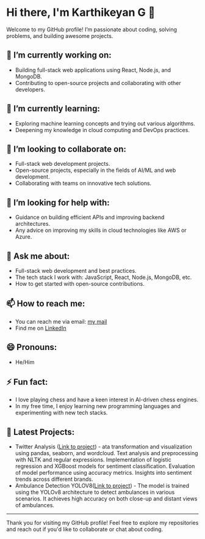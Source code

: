 # Hi there, I'm Karthikeyan G 👋

Welcome to my GitHub profile! I’m passionate about coding, solving problems, and building awesome projects.

## 🔭 I’m currently working on:
- Building full-stack web applications using React, Node.js, and MongoDB.
- Contributing to open-source projects and collaborating with other developers.

## 🌱 I’m currently learning:
- Exploring machine learning concepts and trying out various algorithms.
- Deepening my knowledge in cloud computing and DevOps practices.

## 👯 I’m looking to collaborate on:
- Full-stack web development projects.
- Open-source projects, especially in the fields of AI/ML and web development.
- Collaborating with teams on innovative tech solutions.

## 🤔 I’m looking for help with:
- Guidance on building efficient APIs and improving backend architectures.
- Any advice on improving my skills in cloud technologies like AWS or Azure.
  
## 💬 Ask me about:
- Full-stack web development and best practices.
- The tech stack I work with: JavaScript, React, Node.js, MongoDB, etc.
- How to get started with open-source contributions.

## 📫 How to reach me:
- You can reach me via email: [my mail](mailto:logak2006@gmail.com)
- Find me on [LinkedIn](https://www.linkedin.com/in/karthikeyan-g-1389b2281/)

## 😄 Pronouns:
- He/Him

## ⚡ Fun fact:
- I love playing chess and have a keen interest in AI-driven chess engines. 
- In my free time, I enjoy learning new programming languages and experimenting with new tech stacks.

## 📖 Latest Projects:
- Twitter Analysis ([Link to project](https://github.com/Karthik-coder-003/Twitter_Analysis)) - ata transformation and visualization using pandas, seaborn, and wordcloud. Text analysis and preprocessing with NLTK and regular expressions. Implementation of logistic regression and XGBoost models for sentiment classification. Evaluation of model performance using accuracy metrics. Insights into sentiment trends across different brands.
- Ambulance Detection YOLOV8([Link to project](https://github.com/Karthik-coder-003/Ambulance-Detection-YOLOv8)) - The model is trained using the YOLOv8 architecture to detect ambulances in various scenarios. It achieves high accuracy on both close-up and distant views of ambulances.

---

Thank you for visiting my GitHub profile! Feel free to explore my repositories and reach out if you'd like to collaborate or chat about coding.


